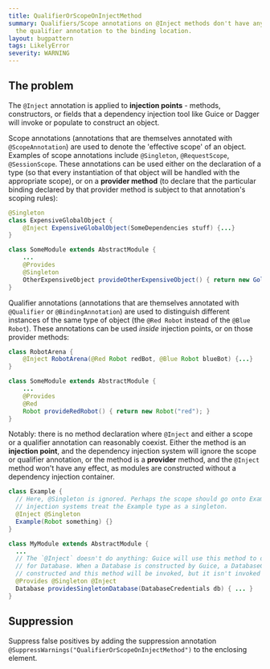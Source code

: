 ```yaml
---
title: QualifierOrScopeOnInjectMethod
summary: Qualifiers/Scope annotations on @Inject methods don't have any effect. Move
  the qualifier annotation to the binding location.
layout: bugpattern
tags: LikelyError
severity: WARNING
---
```


<!--
*** AUTO-GENERATED, DO NOT MODIFY ***
To make changes, edit the @BugPattern annotation or the explanation in docs/bugpattern.
-->


## The problem
The `@Inject` annotation is applied to **injection points** - methods,
constructors, or fields that a dependency injection tool like Guice or Dagger
will invoke or populate to construct an object.

Scope annotations (annotations that are themselves annotated with
`@ScopeAnnotation`) are used to denote the 'effective scope' of an object.
Examples of scope annotations include `@Singleton`, `@RequestScope`,
`@SessionScope`. These annotations can be used either on the declaration of a
type (so that every instantiation of that object will be handled with the
appropriate scope), or on a **provider method** (to declare that the particular
binding declared by that provider method is subject to that annotation's scoping
rules):

```java
@Singleton
class ExpensiveGlobalObject {
    @Inject ExpensiveGlobalObject(SomeDependencies stuff) {...}
}

class SomeModule extends AbstractModule {
    ...
    @Provides
    @Singleton
    OtherExpensiveObject provideOtherExpensiveObject() { return new Gold(); }
}
```

Qualifier annotations (annotations that are themselves annotated with
`@Qualifier` or `@BindingAnnotation`) are used to distinguish different
instances of the same type of object (the `@Red Robot` instead of the `@Blue
Robot`). These annotations can be used _inside_ injection points, or on those
provider methods:

```java
class RobotArena {
    @Inject RobotArena(@Red Robot redBot, @Blue Robot blueBot) {...}
}

class SomeModule extends AbstractModule {
    ...
    @Provides
    @Red
    Robot provideRedRobot() { return new Robot("red"); }
}
```

Notably: there is no method declaration where `@Inject` and either a scope or a
qualifier annotation can reasonably coexist. Either the method is an **injection
point**, and the dependency injection system will ignore the scope or qualifier
annotation, or the method is a **provider** method, and the `@Inject` method
won't have any effect, as modules are constructed without a dependency injection
container.

```java
class Example {
  // Here, @Singleton is ignored. Perhaps the scope should go onto Example, to make dependency
  // injection systems treat the Example type as a singleton.
  @Inject @Singleton
  Example(Robot something) {}
}
```

```java
class MyModule extends AbstractModule {
  ...
  // The `@Inject` doesn't do anything: Guice will use this method to define a Singleton binding
  // for Database. When a Database is constructed by Guice, a DatabaseCredentials will be
  // constructed and this method will be invoked, but it isn't invoked until then.
  @Provides @Singleton @Inject
  Database providesSingletonDatabase(DatabaseCredentials db) { ... }
}
```

## Suppression
Suppress false positives by adding the suppression annotation `@SuppressWarnings("QualifierOrScopeOnInjectMethod")` to the enclosing element.
